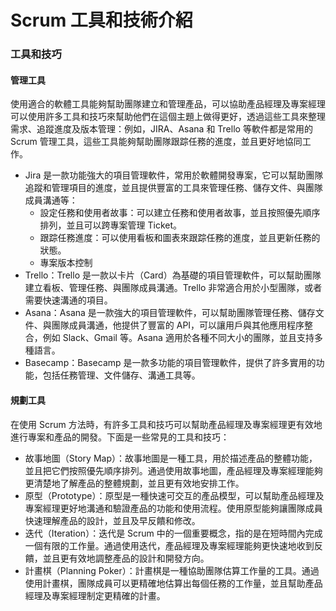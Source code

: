 # Scrum 工具和技術介紹


### **工具和技巧** <a href="#c2" id="c2"></a>

#### **管理工具** <a href="#c3" id="c3"></a>

使用適合的軟體工具能夠幫助團隊建立和管理產品，可以協助產品經理及專案經理可以使用許多工具和技巧來幫助他們在這個主題上做得更好，透過這些工具來整理需求、追蹤進度及版本管理：例如，JIRA、Asana 和 Trello 等軟件都是常用的 Scrum 管理工具，這些工具能夠幫助團隊跟踪任務的進度，並且更好地協同工作。

* Jira 是一款功能強大的項目管理軟件，常用於軟體開發專案，它可以幫助團隊追蹤和管理項目的進度，並且提供豐富的工具來管理任務、儲存文件、與團隊成員溝通等：
  * 設定任務和使用者故事：可以建立任務和使用者故事，並且按照優先順序排列，並且可以跨專案管理 Ticket。
  * 跟踪任務進度：可以使用看板和圖表來跟踪任務的進度，並且更新任務的狀態。
  * 專案版本控制
* Trello：Trello 是一款以卡片（Card）為基礎的項目管理軟件，可以幫助團隊建立看板、管理任務、與團隊成員溝通。Trello 非常適合用於小型團隊，或者需要快速溝通的項目。
* Asana：Asana 是一款強大的項目管理軟件，可以幫助團隊管理任務、儲存文件、與團隊成員溝通，他提供了豐富的 API，可以讓用戶與其他應用程序整合，例如 Slack、Gmail 等。Asana 適用於各種不同大小的團隊，並且支持多種語言。
* Basecamp：Basecamp 是一款多功能的項目管理軟件，提供了許多實用的功能，包括任務管理、文件儲存、溝通工具等。

#### 規劃工具 <a href="#c4" id="c4"></a>

在使用 Scrum 方法時，有許多工具和技巧可以幫助產品經理及專案經理更有效地進行專案和產品的開發。下面是一些常見的工具和技巧：

* 故事地圖（Story Map）：故事地圖是一種工具，用於描述產品的整體功能，並且把它們按照優先順序排列。通過使用故事地圖，產品經理及專案經理能夠更清楚地了解產品的整體規劃，並且更有效地安排工作。
* 原型（Prototype）：原型是一種快速可交互的產品模型，可以幫助產品經理及專案經理更好地溝通和驗證產品的功能和使用流程。使用原型能夠讓團隊成員快速理解產品的設計，並且及早反饋和修改。
* 迭代（Iteration）：迭代是 Scrum 中的一個重要概念，指的是在短時間內完成一個有限的工作量。通過使用迭代，產品經理及專案經理能夠更快速地收到反饋，並且更有效地調整產品的設計和開發方向。
* 計畫棋（Planning Poker）：計畫棋是一種協助團隊估算工作量的工具。通過使用計畫棋，團隊成員可以更精確地估算出每個任務的工作量，並且幫助產品經理及專案經理制定更精確的計畫。